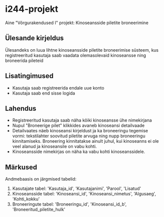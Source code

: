 ﻿# i244-projekt
Aine "Võrgurakendused I" projekt: Kinoseansside piletite broneerimine

## Ülesande kirjeldus
Ülesandeks on luua lihtne kinoseansside piletite broneerimise süsteem, kus registreeritud kasutaja saab vaadata olemasolevaid kinoseansse ning broneerida pileteid

## Lisatingimused
  * Kasutaja saab registreerida endale uue konto
  * Kasutaja saab end sisse logida

## Lahendus
  * Registreeritud kasutaja saab näha kõiki kinoseansse ühe nimekirjana
  * Nupul "Broneerige pilet" klikkides avaneb kinoseansi detailvaade
  * Detailvaates näeb kinoseansi kirjeldust ja ka broneeringu tegemise vormi: tekstilahter soovitud piletite arvuga ning nupp broneeringu kinnitamiseks. Broneering kinnitatakse ainult juhul, kui kinoseanns ei ole veel alanud ja kinoseansile on vabu kohti.
  * Kinoseansside nimekirjas on näha ka vabu kohti kinoseanssidele.

## Märkused
Andmebaasis on järgmised tabelid:

1. Kasutajate tabel:  'Kasutaja_id', 'Kasutajanimi', 'Parool', 'Lisatud'
1. Kinoseansside tabel: 'Kinoseansi_id', 'Kinoseansi_nimetus', 'Algusaeg', 'Kohti_kokku'
1. Broneeringute tabel: 'Broneeringu_id', 'Kinoseansi_id_b', 'Broneeritud_piletite_hulk'